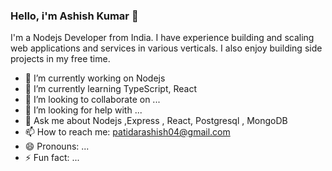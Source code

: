 ### Hello, i'm Ashish Kumar  👋
I'm a Nodejs Developer from India. I have experience building and scaling web applications and services in various verticals. I also enjoy building side projects in my free time.

- 🔭 I’m currently working on Nodejs
- 🌱 I’m currently learning TypeScript, React
- 👯 I’m looking to collaborate on ...
- 🤔 I’m looking for help with ...
- 💬 Ask me about Nodejs ,Express , React, Postgresql , MongoDB
- 📫 How to reach me: patidarashish04@gmail.com
- 😄 Pronouns: ...
- ⚡ Fun fact: ...
